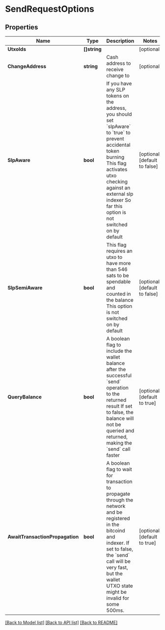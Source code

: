 # SendRequestOptions

## Properties

Name | Type | Description | Notes
------------ | ------------- | ------------- | -------------
**UtxoIds** | **[]string** |  | [optional] 
**ChangeAddress** | **string** | Cash address to receive change to  | [optional] 
**SlpAware** | **bool** | If you have any SLP tokens on the address, you should set &#x60;slpAware&#x60; to &#x60;true&#x60; to prevent accidental token burning This flag activates utxo checking against an external slp indexer So far this option is not switched on by default | [optional] [default to false]
**SlpSemiAware** | **bool** | This flag requires an utxo to have more than 546 sats to be spendable and counted in the balance This option is not switched on by default | [optional] [default to false]
**QueryBalance** | **bool** | A boolean flag to include the wallet balance after the successful &#x60;send&#x60; operation to the returned result If set to false, the balance will not be queried and returned, making the &#x60;send&#x60; call faster | [optional] [default to true]
**AwaitTransactionPropagation** | **bool** | A boolean flag to wait for transaction to propagate through the network and be registered in the bitcoind and indexer. If set to false, the &#x60;send&#x60; call will be very fast, but the wallet UTXO state might be invalid for some 500ms. | [optional] [default to true]

[[Back to Model list]](../README.md#documentation-for-models) [[Back to API list]](../README.md#documentation-for-api-endpoints) [[Back to README]](../README.md)


